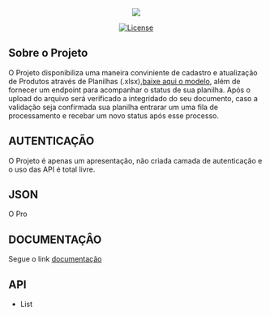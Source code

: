 <p align="center"><img src="https://cdn.leroymerlin.com.br/assets/lizard/images/logo-leroy.svg"></p>

<p align="center">
<a href="https://packagist.org/packages/laravel/framework"><img src="https://poser.pugx.org/laravel/framework/license.svg" alt="License"></a>
</p>

## Sobre o Projeto

O Projeto disponibiliza uma maneira conviniente de cadastro e atualização de Produtos através de Planilhas (.xlsx),[baixe aqui o modelo](https://s3.us-east-2.amazonaws.com/eaadk4yfoubad0tmoq3cert/certificados/products_teste_webdev_leroy.xlsx), além de fornecer um endpoint para acompanhar o status de sua planilha. Após o upload do arquivo será verificado a integridado do seu documento, caso a validação seja confirmada sua planilha entrarar um uma fila de processamento e recebar um novo status após esse processo.

## AUTENTICAÇÃO

O Projeto é apenas um apresentação, não criada camada de autenticação e o uso das API é total livre.

## JSON

O Pro


## DOCUMENTAÇÂO 

Segue o link  [documentação](https://s3.us-east-2.amazonaws.com/eaadk4yfoubad0tmoq3cert/certificados/products_teste_webdev_leroy.xlsx)

## API

 - List

